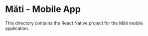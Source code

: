 # Mäti - Mobile App

This directory contains the React Native project for the Mäti mobile application.
